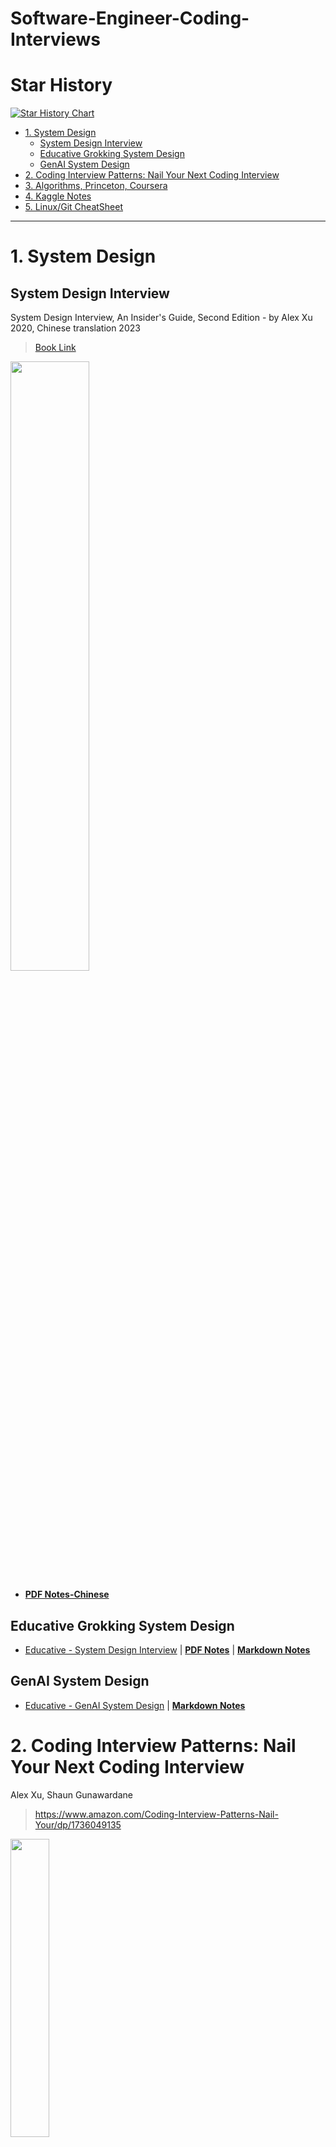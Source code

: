 
# Software-Engineer-Coding-Interviews

# Star History

[![Star History Chart](https://api.star-history.com/svg?repos=junfanz1/Coding-Interview-Practices&type=Date)](https://star-history.com/#junfanz1/Coding-Interview-Practices&Date)

<!-- TOC start (generated with https://github.com/derlin/bitdowntoc) -->

- [1. System Design](#1-system-design)
   * [System Design Interview](#system-design-interview)
   * [Educative Grokking System Design](#educative-grokking-system-design)
   * [GenAI System Design](#genai-system-design)
- [2. Coding Interview Patterns: Nail Your Next Coding Interview](#2-coding-interview-patterns-nail-your-next-coding-interview)
- [3. Algorithms, Princeton, Coursera](#3-algorithms-princeton-coursera)
- [4. Kaggle Notes](#4-kaggle-notes)
- [5. Linux/Git CheatSheet](#5-linuxgit-cheatsheet)

<!-- TOC end -->

---

<!-- TOC --><a name="1-system-design"></a>
# 1. System Design

<!-- TOC --><a name="system-design-interview"></a>
## System Design Interview

System Design Interview, An Insider's Guide, Second Edition - by Alex Xu 2020, Chinese translation 2023

> [Book Link](https://www.amazon.com/System-Design-Interview-insiders-Second/dp/B08CMF2CQF)


<img src="https://github.com/user-attachments/assets/8cfad2aa-2ad3-4c97-af88-79c98f369e33" width="50%" height="50%">

- [__PDF Notes-Chinese__](https://github.com/junfanz1/Quant-Books-Notes/blob/main/System%20Design/Notes%20on%20System%20Design.pdf)

<!-- TOC --><a name="educative-grokking-system-design"></a>
## Educative Grokking System Design

- [Educative - System Design Interview](https://www.educative.io/verify-certificate/B86jYxWPP3JhA8lAZw0B2Mhr92YjJNmG5Ty) | [__PDF Notes__](https://github.com/junfanz1/CS-Online-Course-Notes/blob/main/Grokking%20the%20System%20Design%20Interview/Grokking%20the%20System%20Design%20Interview.pdf) | [__Markdown Notes__](https://github.com/junfanz1/CS-Online-Course-Notes/blob/main/Grokking%20the%20System%20Design%20Interview/Grokking%20the%20System%20Design%20Interview.md)

<!-- TOC --><a name="genai-system-design"></a>
## GenAI System Design

- [Educative - GenAI System Design](https://www.educative.io/verify-certificate/RgxzXQFQkKyYgKrGjTX1RQpE9J3vT6) | [__Markdown Notes__](https://github.com/junfanz1/AI-LLM-ML-CS-Quant-Readings/blob/main/System%20Design/GenAI%20System%20Design.md)

<!-- TOC --><a name="2-coding-interview-patterns-nail-your-next-coding-interview"></a>
# 2. Coding Interview Patterns: Nail Your Next Coding Interview

Alex Xu, Shaun Gunawardane

> https://www.amazon.com/Coding-Interview-Patterns-Nail-Your/dp/1736049135

<img src="https://github.com/user-attachments/assets/ec6ea72a-3d99-4c13-9086-3c1f3e9256b0" width="35%" height="35%">

- [__Markdown Notes__](https://github.com/junfanz1/Coding-Interview-Practices/blob/main/Coding%20Interview%20Patterns:%20Nail%20Your%20Next%20Coding%20Interview/Coding%20Interview%20Patterns,%20Alex%20Xu.md)

- [__Bonus PDF of the Book__](https://github.com/junfanz1/Coding-Interview-Practices/blob/main/Coding%20Interview%20Patterns%3A%20Nail%20Your%20Next%20Coding%20Interview/Bonus_Pdf.pdf)

<!-- TOC --><a name="3-algorithms-princeton-coursera"></a>
# 3. Algorithms, Princeton, Coursera

Algorithm Part I and Part II, by Robert Sedgewick and Kevin Wayne at Princeton.

> Char 1-6: https://www.coursera.org/learn/algorithms-part1/

> Char 7-12: https://www.coursera.org/learn/algorithms-part2/

- [__PDF Notes__](https://github.com/junfanz1/CS-Online-Course-Notes/blob/main/Princeton%20Algorithm/Princeton%20Algorithm%20Coursera%20Notes%20Junfan%20Zhu.pdf)

- [__Markdown Notes__](https://github.com/junfanz1/CS-Online-Course-Notes/blob/main/Princeton%20Algorithm/Princeton%20Algorithm%20Coursera%20Notes.md)

<!-- TOC --><a name="4-kaggle-notes"></a>
# 4. Kaggle Notes

Kaggle Mini-courses.

> https://www.kaggle.com/learn

- [__PDF Notes__](https://github.com/junfanz1/CS-Online-Course-Notes/blob/main/Kaggle%20Course%20Notes/Kaggle%20Course%20Notes.pdf)

- [__Markdown Notes__](https://github.com/junfanz1/CS-Online-Course-Notes/blob/main/Kaggle%20Course%20Notes/Kaggle%20Course%20Notes.md)


<!-- TOC --><a name="5-linuxgit-cheatsheet"></a>
# 5. Linux/Git CheatSheet

- [__PDF Notes__](https://github.com/junfanz1/Coding-Interview-Practices/blob/main/Linux/Essential%20Linux.pdf)

---

Connect me: 
[LinkedIn](https://www.linkedin.com/in/junfan-zhu/)

Leave a message to me:
[junfanzhu98@gmail.com](mailto:junfanzhu98@gmail.com)

---

Future Readings:

TBD
